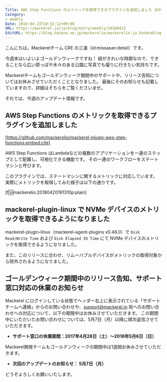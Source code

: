 ```yaml
---
Title: AWS Step Functions のメトリックを取得できるプラグインを追加しました ほか
Category:
- weekly
Date: 2018-04-23T10:52:12+09:00
URL: https://mackerel.io/ja/blog/entry/weekly/20180423
EditURL: https://blog.hatena.ne.jp/mackerelio/mackerelio-ja.hatenablog.mackerel.io/atom/entry/17391345971636740063
---
```


こんにちは。Mackerelチーム CRE の三浦（id:missasan:detail）です。

今週末はいよいよゴールデンウィークですね！
緑がきれいな時期なので、できることなら広い原っぱや木々のある公園に写真でも撮りに行きたい気持ちです。

Mackerelチームもゴールデンウィーク期間中のサポートや、リリース告知についてはお休みさせていただくこととなりました。
最後にそのお知らせも記載していますので、詳細はそちらをご覧くださいませ。

それでは、今週のアップデート情報です。

## AWS Step Functions のメトリックを取得できるプラグインを追加しました

[https://github.com/mackerelio/mackerel-plugin-aws-step-functions:embed:cite]

AWS Step Functions はLambdaなどの複数のアプリケーションを一連のステップとして配置し、可視化できる機能です。
その一連のワークフローをステートマシンと呼びます。

このプラグインでは、ステートマシンに関するメトリックに対応しています。
実際にメトリックを取得してみた様子は以下の通りです。

[f:id:mackerelio:20180420191310p:plain]

## mackerel-plugin-linux で NVMe デバイスのメトリックを取得できるようになりました

mackerel-plugin-linux（mackerel-agent-plugins v0.48.0）で `Disk Read/Write Time` および `Disk Elapsed IO Time` にて NVMe デバイスのメトリックを取得できるようになりました。

また、このリリースに合わせ、リムーバブルデバイスがメトリックの取得対象から除外されるようになりました。

## ゴールデンウィーク期間中のリリース告知、サポート窓口対応の休業のお知らせ

Mackerel にログインしている状態でヘッダー右上に表示されている「サポートチームへ連絡」からのお問い合わせや、support@mackerel.io 宛へのお問い合わせへの対応について、以下の期間中はお休みさせていただきます。
この期間中にいただいたお問い合わせについては、5月7日（月）以降に順次返信させていただきます。

- <b>サポート窓口の休業期間：2017年4月28日（土）〜2018年5月6日（日）</b>

Mackerel開発チームもゴールデンウィークの期間中は1週間お休みさせていただきます。

- <b>次回のアップデートのお知らせ： 5月7日（月）</b>

どうぞよろしくお願いいたします。
